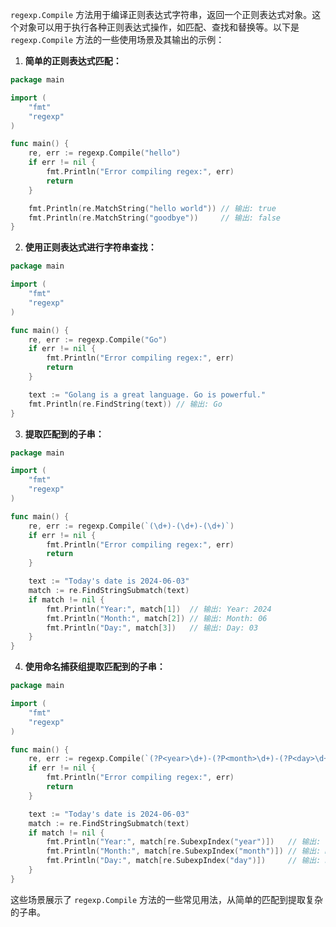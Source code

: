 `regexp.Compile` 方法用于编译正则表达式字符串，返回一个正则表达式对象。这个对象可以用于执行各种正则表达式操作，如匹配、查找和替换等。以下是 `regexp.Compile` 方法的一些使用场景及其输出的示例：

1. **简单的正则表达式匹配：**

```go
package main

import (
	"fmt"
	"regexp"
)

func main() {
	re, err := regexp.Compile("hello")
	if err != nil {
		fmt.Println("Error compiling regex:", err)
		return
	}

	fmt.Println(re.MatchString("hello world")) // 输出: true
	fmt.Println(re.MatchString("goodbye"))     // 输出: false
}
```

2. **使用正则表达式进行字符串查找：**

```go
package main

import (
	"fmt"
	"regexp"
)

func main() {
	re, err := regexp.Compile("Go")
	if err != nil {
		fmt.Println("Error compiling regex:", err)
		return
	}

	text := "Golang is a great language. Go is powerful."
	fmt.Println(re.FindString(text)) // 输出: Go
}
```

3. **提取匹配到的子串：**

```go
package main

import (
	"fmt"
	"regexp"
)

func main() {
	re, err := regexp.Compile(`(\d+)-(\d+)-(\d+)`)
	if err != nil {
		fmt.Println("Error compiling regex:", err)
		return
	}

	text := "Today's date is 2024-06-03"
	match := re.FindStringSubmatch(text)
	if match != nil {
		fmt.Println("Year:", match[1])  // 输出: Year: 2024
		fmt.Println("Month:", match[2]) // 输出: Month: 06
		fmt.Println("Day:", match[3])   // 输出: Day: 03
	}
}
```

4. **使用命名捕获组提取匹配到的子串：**

```go
package main

import (
	"fmt"
	"regexp"
)

func main() {
	re, err := regexp.Compile(`(?P<year>\d+)-(?P<month>\d+)-(?P<day>\d+)`)
	if err != nil {
		fmt.Println("Error compiling regex:", err)
		return
	}

	text := "Today's date is 2024-06-03"
	match := re.FindStringSubmatch(text)
	if match != nil {
		fmt.Println("Year:", match[re.SubexpIndex("year")])   // 输出: Year: 2024
		fmt.Println("Month:", match[re.SubexpIndex("month")]) // 输出: Month: 06
		fmt.Println("Day:", match[re.SubexpIndex("day")])     // 输出: Day: 03
	}
}
```

这些场景展示了 `regexp.Compile` 方法的一些常见用法，从简单的匹配到提取复杂的子串。